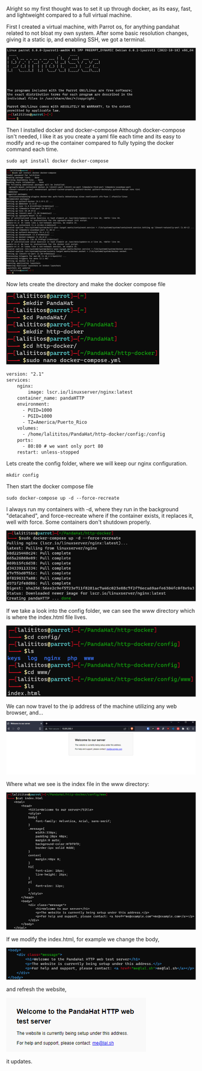 Alright so my first thought was to set it up through docker, as its easy, fast, and lightweight compared to a full virtual machine. 

First I created a virtual machine, with Parrot os, for anything pandahat related to not bloat my own system. After some basic resolution changes, giving it a static ip, and enabling SSH, we got a terminal. 

![img 1](./Images/http_server_test/http_server_1.png)

Then I installed docker and docker-compose
Although docker-compose isn't needed, I like it as you create a yaml file each time
and its easy to modify and re-up the container compared to fully typing the docker command each time. 

```shell
sudo apt install docker docker-compose
```

![img 2](./Images/http_server_test/http_server_2.png)

Now lets create the directory and make the docker compose file

![img 3](./Images/http_server_test/http_server_3.png)

```shell
version: "2.1"
services:
    nginx:
        image: lscr.io/linuxserver/nginx:latest
    container_name: pandaHTTP
    environment:
      - PUID=1000
      - PGID=1000
      - TZ=America/Puerto_Rico
    volumes:
      - /home/lalititos/PandaHat/http-docker/config:/config
    ports:
      - 80:80 # we want only port 80
    restart: unless-stopped
```

Lets create the config folder, where we will keep our nginx configuration.

```shell
mkdir config
```

Then start the docker compose file

```shell
sudo docker-compose up -d --force-recreate
```

I always run my containers with -d, where they run in the background "detacahed", and force-recreate where if the container exists, it replaces it, well with force. Some containers don't shutdown properly.

![img 4](./Images/http_server_test/http_server_4.png)

If we take a look into the config folder, we can see the www directory which is where the index.html file lives.

![img 5](./Images/http_server_test/http_server_5.png)

We can now travel to the ip address of the machine utilizing any web browser, and...

![img 6](./Images/http_server_test/http_server_6.png)

Where what we see is the index file in the www directory:

![img 7](./Images/http_server_test/http_server_7.png)

If we modify the index.html, for example we change the body,

![img 8](./Images/http_server_test/http_server_8.png)

and refresh the website,

![img 9](./Images/http_server_test/http_server_9.png)

it updates.
